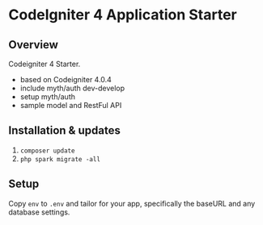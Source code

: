 # CodeIgniter 4 Application Starter

## Overview

Codeigniter 4 Starter. 
- based on Codeigniter 4.0.4
- include myth/auth dev-develop
- setup myth/auth
- sample model and RestFul API

## Installation & updates

1. `composer update`
2. `php spark migrate -all`

## Setup

Copy `env` to `.env` and tailor for your app, specifically the baseURL
and any database settings.
